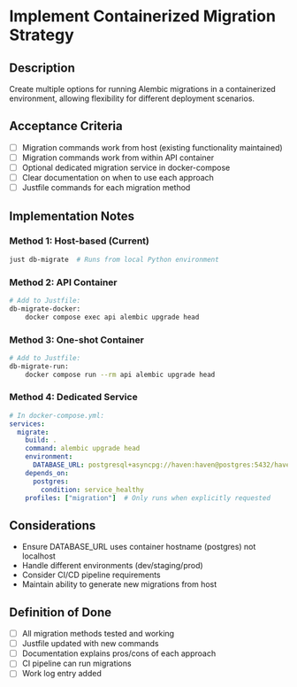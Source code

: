 # Implement Containerized Migration Strategy

## Description
Create multiple options for running Alembic migrations in a containerized environment, allowing flexibility for different deployment scenarios.

## Acceptance Criteria
- [ ] Migration commands work from host (existing functionality maintained)
- [ ] Migration commands work from within API container
- [ ] Optional dedicated migration service in docker-compose
- [ ] Clear documentation on when to use each approach
- [ ] Justfile commands for each migration method

## Implementation Notes

### Method 1: Host-based (Current)
```bash
just db-migrate  # Runs from local Python environment
```

### Method 2: API Container
```bash
# Add to Justfile:
db-migrate-docker:
    docker compose exec api alembic upgrade head
```

### Method 3: One-shot Container
```bash
# Add to Justfile:
db-migrate-run:
    docker compose run --rm api alembic upgrade head
```

### Method 4: Dedicated Service
```yaml
# In docker-compose.yml:
services:
  migrate:
    build: .
    command: alembic upgrade head
    environment:
      DATABASE_URL: postgresql+asyncpg://haven:haven@postgres:5432/haven
    depends_on:
      postgres:
        condition: service_healthy
    profiles: ["migration"]  # Only runs when explicitly requested
```

## Considerations
- Ensure DATABASE_URL uses container hostname (postgres) not localhost
- Handle different environments (dev/staging/prod)
- Consider CI/CD pipeline requirements
- Maintain ability to generate new migrations from host

## Definition of Done
- [ ] All migration methods tested and working
- [ ] Justfile updated with new commands
- [ ] Documentation explains pros/cons of each approach
- [ ] CI pipeline can run migrations
- [ ] Work log entry added